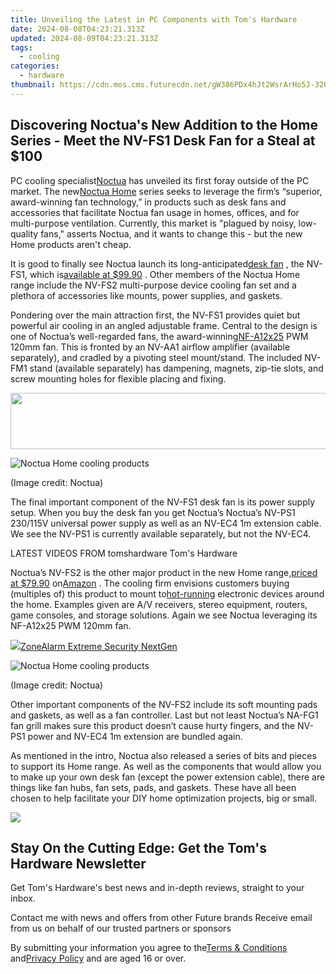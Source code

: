 ```yaml
---
title: Unveiling the Latest in PC Components with Tom's Hardware
date: 2024-08-08T04:23:21.313Z
updated: 2024-08-09T04:23:21.313Z
tags:
  - cooling
categories:
  - hardware
thumbnail: https://cdn.mos.cms.futurecdn.net/gW386PDx4hJt2WsrArHo5J-320-80.jpg
---
```


## Discovering Noctua's New Addition to the Home Series - Meet the NV-FS1 Desk Fan for a Steal at $100

PC cooling specialist[Noctua](https://www.tomshardware.com/reviews/noctua-nh-u12a-cooler,6372.html) has unveiled its first foray outside of the PC market. The new[Noctua Home](https://noctua.at/en/products/product-lines/home) series seeks to leverage the firm’s “superior, award-winning fan technology,” in products such as desk fans and accessories that facilitate Noctua fan usage in homes, offices, and for multi-purpose ventilation. Currently, this market is "plagued by noisy, low-quality fans," asserts Noctua, and it wants to change this - but the new Home products aren't cheap.

 It is good to finally see Noctua launch its long-anticipated[desk fan](https://www.tomshardware.com/news/noctua-shuffles-roadmap-adds-nh-l9a-cpu-cooler-for-amd-am5) , the NV-FS1, which is[available at $99.90](https://target.georiot.com/Proxy.ashx?tsid=45723&GR%5FURL=https%3A%2F%2Famazon.com%2Fdp%2FB0D179T54Q%3Ftag%3Dhawk-future-20%26ascsubtag%3Dtomshardware-us-1374273990616691499-20) . Other members of the Noctua Home range include the NV-FS2 multi-purpose device cooling fan set and a plethora of accessories like mounts, power supplies, and gaskets.

 Pondering over the main attraction first, the NV-FS1 provides quiet but powerful air cooling in an angled adjustable frame. Central to the design is one of Noctua’s well-regarded fans, the award-winning[NF-A12x25](https://www.tomshardware.com/features/noctua-nf-a12x25-vs-toughfan-120) PWM 120mm fan. This is fronted by an NV-AA1 airflow amplifier (available separately), and cradled by a pivoting steel mount/stand. The included NV-FM1 stand (available separately) has dampening, magnets, zip-tie slots, and screw mounting holes for flexible placing and fixing.

<!-- affiliate ads begin -->
<a href="https://mindmanager.sjv.io/c/5597632/1787667/20231" target="_top" id="1787667"><img src="//a.impactradius-go.com/display-ad/20231-1787667" border="0" alt="" width="728" height="90"/></a><img height="0" width="0" src="https://imp.pxf.io/i/5597632/1787667/20231" style="position:absolute;visibility:hidden;" border="0" />
<!-- affiliate ads end -->
![Noctua Home cooling products](https://cdn.mos.cms.futurecdn.net/N2bE6ahubgrRynfCRJnYVE-320-80.jpg)

 (Image credit: Noctua)

 The final important component of the NV-FS1 desk fan is its power supply setup. When you buy the desk fan you get Noctua’s Noctua’s NV-PS1 230/115V universal power supply as well as an NV-EC4 1m extension cable. We see the NV-PS1 is currently available separately, but not the NV-EC4.

 LATEST VIDEOS FROM tomshardware Tom's Hardware

 Noctua’s NV-FS2 is the other major product in the new Home range,[priced at $79.90](https://target.georiot.com/Proxy.ashx?tsid=45723&GR%5FURL=https%3A%2F%2Famazon.com%2Fdp%2FB0D1QKG8NN%3Ftag%3Dhawk-future-20%26ascsubtag%3Dtomshardware-us-2339653445885379685-20) on[Amazon](https://www.tomshardware.com/tag/amazon) . The cooling firm envisions customers buying (multiples of) this product to mount to[hot-running](https://www.tomshardware.com/pc-components/cpus/intels-latest-cpus-run-so-hot-that-delidding-has-become-common-ekwb-introduced-worlds-first-aio-liquid-cooler-designed-for-delidded-cpus) electronic devices around the home. Examples given are A/V receivers, stereo equipment, routers, game consoles, and storage solutions. Again we see Noctua leveraging its NF-A12x25 PWM 120mm fan.

<!-- affiliate ads begin -->
<a href="https://estore.zonealarm.com/order/checkout.php?PRODS=36245101&QTY=1&AFFILIATE=108875&CART=1"><img src="https://sc1.checkpoint.com/sc1/za/images/boxes/zang_box_trust.png" border="0">ZoneAlarm Extreme Security NextGen</a>
<!-- affiliate ads end -->
![Noctua Home cooling products](https://cdn.mos.cms.futurecdn.net/eCJapHYAbMS4GoUJjJPLbE-320-80.jpg)

 (Image credit: Noctua)

 Other important components of the NV-FS2 include its soft mounting pads and gaskets, as well as a fan controller. Last but not least Noctua’s NA-FG1 fan grill makes sure this product doesn’t cause hurty fingers, and the NV-PS1 power and NV-EC4 1m extension are bundled again.

 As mentioned in the intro, Noctua also released a series of bits and pieces to support its Home range. As well as the components that would allow you to make up your own desk fan (except the power extension cable), there are things like fan hubs, fan sets, pads, and gaskets. These have all been chosen to help facilitate your DIY home optimization projects, big or small.

<!-- affiliate ads begin -->
<a href="https://store.massmailsoftware.com/order/checkout.php?PRODS=1047974&QTY=1&AFFILIATE=108875&CART=1"><img src="https://secure.avangate.com/images/merchant/dc87c13749315c7217cdc4ac692e704c/banera_for_partners-04_%281%29.jpg" border="0"></a>
<!-- affiliate ads end -->
## Stay On the Cutting Edge: Get the Tom's Hardware Newsletter

 Get Tom's Hardware's best news and in-depth reviews, straight to your inbox.

 Contact me with news and offers from other Future brands  Receive email from us on behalf of our trusted partners or sponsors

 By submitting your information you agree to the[Terms & Conditions](https://futureplc.com/terms-conditions/) and[Privacy Policy](https://futureplc.com/privacy-policy/) and are aged 16 or over.


<ins class="adsbygoogle"
     style="display:block"
     data-ad-format="autorelaxed"
     data-ad-client="ca-pub-7571918770474297"
     data-ad-slot="1223367746"></ins>



<ins class="adsbygoogle"
     style="display:block"
     data-ad-client="ca-pub-7571918770474297"
     data-ad-slot="8358498916"
     data-ad-format="auto"
     data-full-width-responsive="true"></ins>
